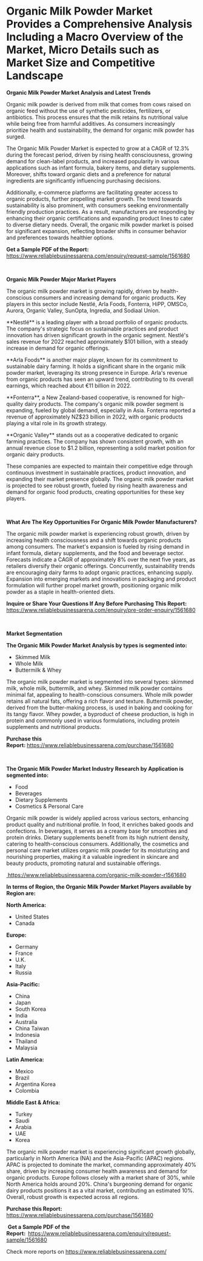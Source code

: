 <p><h1>Organic Milk Powder Market Provides a Comprehensive Analysis Including a Macro Overview of the Market, Micro Details such as Market Size and Competitive Landscape</h1></p><p><strong>Organic Milk Powder Market Analysis and Latest Trends</strong></p>
<p><p>Organic milk powder is derived from milk that comes from cows raised on organic feed without the use of synthetic pesticides, fertilizers, or antibiotics. This process ensures that the milk retains its nutritional value while being free from harmful additives. As consumers increasingly prioritize health and sustainability, the demand for organic milk powder has surged.</p><p>The Organic Milk Powder Market is expected to grow at a CAGR of 12.3% during the forecast period, driven by rising health consciousness, growing demand for clean-label products, and increased popularity in various applications such as infant formula, bakery items, and dietary supplements. Moreover, shifts toward organic diets and a preference for natural ingredients are significantly influencing purchasing decisions. </p><p>Additionally, e-commerce platforms are facilitating greater access to organic products, further propelling market growth. The trend towards sustainability is also prominent, with consumers seeking environmentally friendly production practices. As a result, manufacturers are responding by enhancing their organic certifications and expanding product lines to cater to diverse dietary needs. Overall, the organic milk powder market is poised for significant expansion, reflecting broader shifts in consumer behavior and preferences towards healthier options.</p></p>
<p><strong>Get a Sample PDF of the Report:&nbsp;</strong> <a href="https://www.reliablebusinessarena.com/enquiry/request-sample/1561680?utm_campaign=3118&utm_medium=2&utm_source=Github&utm_content=ia&utm_term=07042025&utm_id=organic-milk-powder">https://www.reliablebusinessarena.com/enquiry/request-sample/1561680</a></p>
<p>&nbsp;</p>
<p><strong>Organic Milk Powder Major Market Players</strong></p>
<p><p>The organic milk powder market is growing rapidly, driven by health-conscious consumers and increasing demand for organic products. Key players in this sector include Nestlé, Arla Foods, Fonterra, HiPP, OMSCo, Aurora, Organic Valley, SunOpta, Ingredia, and Sodiaal Union.</p><p>**Nestlé** is a leading player with a broad portfolio of organic products. The company's strategic focus on sustainable practices and product innovation has driven significant growth in the organic segment. Nestlé's sales revenue for 2022 reached approximately $101 billion, with a steady increase in demand for organic offerings.</p><p>**Arla Foods** is another major player, known for its commitment to sustainable dairy farming. It holds a significant share in the organic milk powder market, leveraging its strong presence in Europe. Arla's revenue from organic products has seen an upward trend, contributing to its overall earnings, which reached about €11 billion in 2022.</p><p>**Fonterra**, a New Zealand-based cooperative, is renowned for high-quality dairy products. The company's organic milk powder segment is expanding, fueled by global demand, especially in Asia. Fonterra reported a revenue of approximately NZ$23 billion in 2022, with organic products playing a vital role in its growth strategy.</p><p>**Organic Valley** stands out as a cooperative dedicated to organic farming practices. The company has shown consistent growth, with an annual revenue close to $1.2 billion, representing a solid market position for organic dairy products.</p><p>These companies are expected to maintain their competitive edge through continuous investment in sustainable practices, product innovation, and expanding their market presence globally. The organic milk powder market is projected to see robust growth, fueled by rising health awareness and demand for organic food products, creating opportunities for these key players.</p></p>
<p>&nbsp;</p>
<p><strong>What Are The Key Opportunities For Organic Milk Powder Manufacturers?</strong></p>
<p><p>The organic milk powder market is experiencing robust growth, driven by increasing health consciousness and a shift towards organic products among consumers. The market's expansion is fueled by rising demand in infant formula, dietary supplements, and the food and beverage sector. Forecasts indicate a CAGR of approximately 8% over the next five years, as retailers diversify their organic offerings. Concurrently, sustainability trends are encouraging dairy farms to adopt organic practices, enhancing supply. Expansion into emerging markets and innovations in packaging and product formulation will further propel market growth, positioning organic milk powder as a staple in health-oriented diets.</p></p>
<p><strong>Inquire or Share Your Questions If Any Before Purchasing This Report:</strong> <a href="https://www.reliablebusinessarena.com/enquiry/pre-order-enquiry/1561680?utm_campaign=3118&utm_medium=2&utm_source=Github&utm_content=ia&utm_term=07042025&utm_id=organic-milk-powder">https://www.reliablebusinessarena.com/enquiry/pre-order-enquiry/1561680</a></p>
<p>&nbsp;</p>
<p><strong>Market Segmentation</strong></p>
<p><strong>The Organic Milk Powder Market Analysis by types is segmented into:</strong></p>
<p><ul><li>Skimmed Milk</li><li>Whole Milk</li><li>Buttermilk & Whey</li></ul></p>
<p><p>The organic milk powder market is segmented into several types: skimmed milk, whole milk, buttermilk, and whey. Skimmed milk powder contains minimal fat, appealing to health-conscious consumers. Whole milk powder retains all natural fats, offering a rich flavor and texture. Buttermilk powder, derived from the butter-making process, is used in baking and cooking for its tangy flavor. Whey powder, a byproduct of cheese production, is high in protein and commonly used in various formulations, including protein supplements and nutritional products.</p></p>
<p><strong>Purchase this Report:&nbsp;</strong><a href="https://www.reliablebusinessarena.com/purchase/1561680?utm_campaign=3118&utm_medium=2&utm_source=Github&utm_content=ia&utm_term=07042025&utm_id=organic-milk-powder">https://www.reliablebusinessarena.com/purchase/1561680</a></p>
<p>&nbsp;</p>
<p><strong>The Organic Milk Powder Market Industry Research by Application is segmented into:</strong></p>
<p><ul><li>Food</li><li>Beverages</li><li>Dietary Supplements</li><li>Cosmetics & Personal Care</li></ul></p>
<p><p>Organic milk powder is widely applied across various sectors, enhancing product quality and nutritional profile. In food, it enriches baked goods and confections. In beverages, it serves as a creamy base for smoothies and protein drinks. Dietary supplements benefit from its high nutrient density, catering to health-conscious consumers. Additionally, the cosmetics and personal care market utilizes organic milk powder for its moisturizing and nourishing properties, making it a valuable ingredient in skincare and beauty products, promoting natural and sustainable offerings.</p></p>
<p><a href="https://www.reliablebusinessarena.com/organic-milk-powder-r1561680?utm_campaign=3118&utm_medium=2&utm_source=Github&utm_content=ia&utm_term=07042025&utm_id=organic-milk-powder">&nbsp;https://www.reliablebusinessarena.com/organic-milk-powder-r1561680</a></p>
<p><strong>In terms of Region, the Organic Milk Powder Market Players available by Region are:</strong></p>
<p>
    <p> <strong> North America: </strong>
        <ul>
            <li>United States</li>
            <li>Canada</li>
        </ul>
        </p> 
    <p> <strong> Europe: </strong>
        <ul>
            <li>Germany</li>
            <li>France</li>
            <li>U.K.</li>
            <li>Italy</li>
            <li>Russia</li>
        </ul>
        </p> 
    <p> <strong> Asia-Pacific: </strong>
        <ul>
            <li>China</li>
            <li>Japan</li>
            <li>South Korea</li>
            <li>India</li>
            <li>Australia</li>
            <li>China Taiwan</li>
            <li>Indonesia</li>
            <li>Thailand</li>
            <li>Malaysia</li>
        </ul>
        </p> 
    <p> <strong> Latin America: </strong>
        <ul>
            <li>Mexico</li>
            <li>Brazil</li>
            <li>Argentina Korea</li>
            <li>Colombia</li>
        </ul>
        </p> 
    <p> <strong> Middle East & Africa: </strong>
        <ul>
            <li>Turkey</li>
            <li>Saudi</li>
            <li>Arabia</li>
            <li>UAE</li>
            <li>Korea</li>
        </ul>
    </p>
    </p>
<p><p>The organic milk powder market is experiencing significant growth globally, particularly in North America (NA) and the Asia-Pacific (APAC) regions. APAC is projected to dominate the market, commanding approximately 40% share, driven by increasing consumer health awareness and demand for organic products. Europe follows closely with a market share of 30%, while North America holds around 20%. China's burgeoning demand for organic dairy products positions it as a vital market, contributing an estimated 10%. Overall, robust growth is expected across all regions.</p></p>
<p><strong>Purchase this Report: </strong><a href="https://www.reliablebusinessarena.com/purchase/1561680?utm_campaign=3118&utm_medium=2&utm_source=Github&utm_content=ia&utm_term=07042025&utm_id=organic-milk-powder">https://www.reliablebusinessarena.com/purchase/1561680</a></p>
<p>&nbsp;<strong>Get a Sample PDF of the Report:&nbsp;&nbsp;</strong><a href="https://www.reliablebusinessarena.com/enquiry/request-sample/1561680?utm_campaign=3118&utm_medium=2&utm_source=Github&utm_content=ia&utm_term=07042025&utm_id=organic-milk-powder">https://www.reliablebusinessarena.com/enquiry/request-sample/1561680</a></p>
<p><strong></strong></p>
<p>Check more reports on <a href="https://www.reliablebusinessarena.com/?utm_campaign=3118&utm_medium=2&utm_source=Github&utm_content=ia&utm_term=07042025&utm_id=organic-milk-powder">https://www.reliablebusinessarena.com/</a></p>